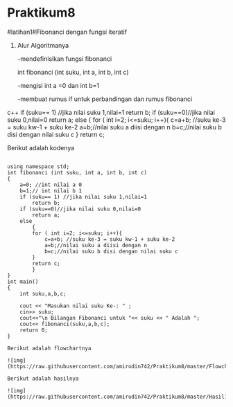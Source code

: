 # Praktikum8

#latihan1#Fibonanci dengan fungsi iteratif

1. Alur Algoritmanya

	-mendefinisikan fungsi fibonanci

	int fibonanci (int suku, int a, int b, int c)

	-mengisi int a =0 dan int b=1

	-membuat rumus if untuk perbandingan dan rumus fibonanci

 c++
 if (suku== 1) //jika nilai suku 1,nilai=1
        return b;
    if (suku==0)//jika nilai suku 0,nilai=0
        return a;
    else
        {
        for ( int i=2; i<=suku; i++){
            c=a+b; //suku ke-3 = suku kw-1 + suku ke-2
            a=b;//nilai suku a diisi dengan n
            b=c;//nilai suku b disi dengan nilai suku c
        }
        return c;

Berikut adalah kodenya

```#include <iostream>

using namespace std;
int fibonanci (int suku, int a, int b, int c)
{
    a=0; //int nilai a 0
    b=1;// int nilai b 1
    if (suku== 1) //jika nilai suku 1,nilai=1
        return b;
    if (suku==0)//jika nilai suku 0,nilai=0
        return a;
    else
        {
        for ( int i=2; i<=suku; i++){
            c=a+b; //suku ke-3 = suku kw-1 + suku ke-2
            a=b;//nilai suku a diisi dengan n
            b=c;//nilai suku b disi dengan nilai suku c
        }
        return c;
        }
}
int main()
{
    int suku,a,b,c;

    cout << "Masukan nilai suku Ke-: " ;
    cin>> suku;
    cout<<"\n Bilangan Fibonanci untuk "<< suku << " Adalah ";
    cout<< fibonanci(suku,a,b,c);
    return 0;
}

Berikut adalah flowchartnya

![img](https://raw.githubusercontent.com/amirudin742/Praktikum8/master/Flowchart1.png)

Berikut adalah hasilnya

![img](https://raw.githubusercontent.com/amirudin742/Praktikum8/master/Hasil1.png)

